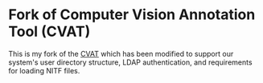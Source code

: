 # Fork of Computer Vision Annotation Tool (CVAT)

This is my fork of the [CVAT](https://github.com/opencv/cvat/tree/develop) which has been modified to support our system's user directory structure, LDAP authentication, and requirements for loading NITF files.
